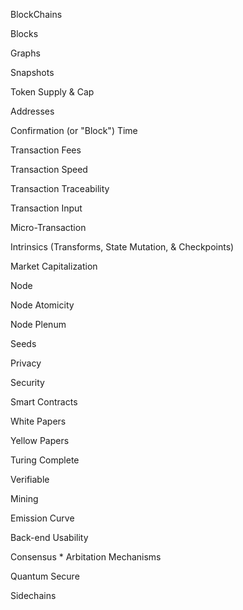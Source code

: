 
BlockChains

Blocks

Graphs

Snapshots

Token Supply & Cap

Addresses 

Confirmation (or "Block") Time

Transaction Fees

Transaction Speed

Transaction Traceability  

Transaction Input

Micro-Transaction

Intrinsics (Transforms, State Mutation, & Checkpoints) 

Market Capitalization

Node

Node Atomicity

Node Plenum

Seeds 

Privacy

Security

Smart Contracts

White Papers

Yellow Papers

Turing Complete

Verifiable

Mining

Emission Curve

Back-end Usability

Consensus * Arbitation Mechanisms

Quantum Secure

Sidechains
